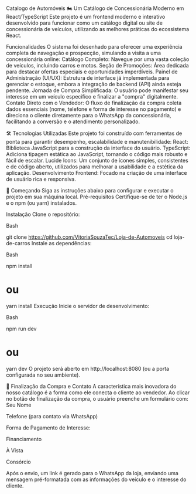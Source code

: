 

Catalogo de Automóveis 🏍️
Um Catálogo de Concessionária Moderno em React/TypeScript
Este projeto é um frontend moderno e interativo desenvolvido para funcionar como um catálogo digital ou site de concessionária de veículos, utilizando as melhores práticas do ecossistema React.

 Funcionalidades
O sistema foi desenhado para oferecer uma experiência completa de navegação e prospecção, simulando a visita a uma concessionária online:
Catálogo Completo: Navegue por uma vasta coleção de veículos, incluindo carros e motos.
Seção de Promoções: Área dedicada para destacar ofertas especiais e oportunidades imperdíveis.
Painel de Administração (UI/UX): Estrutura de interface já implementada para gerenciar o estoque, embora a integração de backend (API) ainda esteja pendente.
Jornada de Compra Simplificada: O usuário pode manifestar seu interesse em um veículo específico e finalizar a "compra" digitalmente.
Contato Direto com o Vendedor: O fluxo de finalização da compra coleta dados essenciais (nome, telefone e forma de interesse no pagamento) e direciona o cliente diretamente para o WhatsApp da concessionária, facilitando a conversão e o atendimento personalizado.

🛠️ Tecnologias Utilizadas
Este projeto foi construído com ferramentas de ponta para garantir desempenho, escalabilidade e manutenibilidade:
React: Biblioteca JavaScript para a construção da interface do usuário.
TypeScript: Adiciona tipagem estática ao JavaScript, tornando o código mais robusto e fácil de escalar.
Lucide Icons: Um conjunto de ícones simples, consistentes e de código aberto, utilizados para melhorar a usabilidade e a estética da aplicação.
Desenvolvimento Frontend: Focado na criação de uma interface de usuário rica e responsiva.

🚀 Começando
Siga as instruções abaixo para configurar e executar o projeto em sua máquina local.
Pré-requisitos
Certifique-se de ter o Node.js e o npm (ou yarn) instalados.

Instalação
Clone o repositório:

Bash

git clone https://github.com/VitoriaSouzaTec/Loja-de-Automoveis
cd loja-de-carros
Instale as dependências:

Bash

npm install
# ou
yarn install
Execução
Inicie o servidor de desenvolvimento:

Bash

npm run dev
# ou
yarn dev
O projeto será aberto em http://localhost:8080 (ou a porta configurada no seu ambiente).

💬 Finalização da Compra e Contato
A característica mais inovadora do nosso catálogo é a forma como ele conecta o cliente ao vendedor.
Ao clicar no botão de finalização da compra, o usuário preenche um formulário com:
Seu Nome

Telefone (para contato via WhatsApp)

Forma de Pagamento de Interesse:

Financiamento

À Vista

Consórcio

Após o envio, um link é gerado para o WhatsApp da loja, enviando uma mensagem pré-formatada com as informações do veículo e o interesse do cliente.

